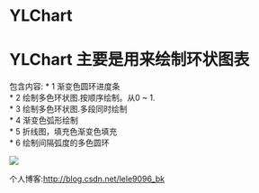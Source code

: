 # YLChart
YLChart  主要是用来绘制环状图表
===
包含内容: 
        * 1 渐变色圆环进度条<br>
        * 2 绘制多色环状图.按顺序绘制。从0 ~ 1.<br>
        * 3 绘制多色环状图.多段同时绘制<br>
        * 4 渐变色弧形绘制<br>
        * 5 折线图，填充色渐变色填充<br>
        * 6 绘制间隔弧度的多色圆环<br>

 ![](https://github.com/lelezpGZ@163.com/YLChart/raw/master/imageSource/demoImg_1.png)





个人博客:http://blog.csdn.net/lele9096_bk 


